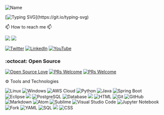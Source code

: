 ![Name](https://img.shields.io/badge/Hi,%20I'm-Thirumal-orange) 

[![Typing SVG](https://readme-typing-svg.herokuapp.com?lines=I'am+Full+Stack+developer.;Data+Modeler;)](https://git.io/typing-svg)

📫 How to reach me 📫 

[![](https://img.shields.io/badge/Mail-m.thirumal@hotmail.com-orange)](mailto:m.thirumal@hotmail.com?subject=[GitHub]) 
[![](https://img.shields.io/badge/phone%20number-+918973697871-green)](tel:+91-8973697871)

[![Twitter](https://img.shields.io/badge/twitter-%231DA1F2.svg?&style=for-the-badge&logo=twitter&logoColor=white)](https://twitter.com/_thirumal) [![LinkedIn](https://img.shields.io/badge/linkedin-%230077B5.svg?&style=for-the-badge&logo=linkedin&logoColor=white)](https://www.linkedin.com/in/thirumalm/) [![YouTube](https://img.shields.io/badge/DEV-%23000000.svg?&style=for-the-badge&logo=dev.to&logoColor=white)](https://dev.to/thirumal) 

<!-- 
![GitHub Follow](https://img.shields.io/github/followers/m-thirumal.svg?style=social&label=Follow)
![GitHub Star](https://img.shields.io/github/stars/m-thirumal?affiliations=OWNER%2CCOLLABORATOR&style=social&label=Star)
 -->

<!-- 👨‍💻 My other profiles

<a href="https://github.com/m-thirumal"><img src="https://img.shields.io/github/followers/m-thirumal.svg?label=GitHub&style=social" alt="GitHub"></a> -->
<!--[![Udemy](https://img.shields.io/badge/--dev?label=udemy&logo=udemy&style=social)](https://www.udemy.com/user/larry-bert-g-mahumot/)-->
<!--[![AWS](https://img.shields.io/badge/--dev?label=amazon&logo=amazon&style=social)](https://www.aws.training/)-->
<!--[![IBM](https://img.shields.io/badge/--dev?label=IBM&logo=IBM&style=social)](https://myibm.ibm.com/)-->
<!--[![CISCO](https://img.shields.io/badge/--dev?label=CISCO&logo=CISCO&style=social/)](https://www.netacad.com/)-->
<!--[![MICROSOFT](https://img.shields.io/badge/--dev?label=Microsoft&logo=Microsoft&style=social/)](https://www.training.nttdataph.com/)-->

### :octocat: Open Source

[![Open Source Love](https://badges.frapsoft.com/os/v2/open-source.svg?v=103)](https://github.com/m-thirumal) [![PRs Welcome](https://img.shields.io/badge/PRs-welcome-brightgreen.svg?style=flat&logo=github)](https://github.com/m-thirumal) [![PRs Welcome](https://komarev.com/ghpvc/?username=m-thirumal&label=Profile%20views%20from%2002-10-2021&color=0e75b6&style=flat)](https://github.com/m-thirumal)

<!--
### :hugs: Thank you so much for visiting my tiny space on [GitHub](https://github.com/m-thirumal)! :v:
**Say Hi on Twitter([@_thirumal](https://twitter.com/_thirumal))!** :heart: 💬-->


⚙ Tools and Technologies

![Linux](https://img.shields.io/badge/-Linux-333333?style=flat&logo=linux)
![Windows](https://img.shields.io/badge/-Windows-333333?style=flat&logo=windows)
![AWS Cloud](https://img.shields.io/badge/-AWS%20Cloud-333333?style=flat&logo=amazon)
![Python](https://img.shields.io/badge/-Python-333333?style=flat&logo=python)
![Java](https://img.shields.io/badge/-Java-333333?style=flat&logo=java)
![Spring Boot](https://img.shields.io/badge/-Spring%20Boot-333333?style=flat&logo=spring-boot)
![Eclipse](https://img.shields.io/badge/-Eclipse-333333?style=flat&logo=eclipse)
![](https://img.shields.io/badge/Editor-PyCharm-informational?style=flat&logo=pycharm&logoColor=white&color=2bbc8a)
![PostgreSQL](https://img.shields.io/badge/-PostgreSQL-333333?style=flat&logo=postgresql)
![Database](https://img.shields.io/badge/-Graph%20Database-333333?style=flat&logo=database)
![](https://img.shields.io/badge/Tools-Docker-informational?style=flat&logo=docker&logoColor=white&color=2bbc8a)
![HTML](https://img.shields.io/badge/-HTML-333333?style=flat&logo=HTML5)
![Git](https://img.shields.io/badge/-Git-333333?style=flat&logo=git)
![GitHub](https://img.shields.io/badge/-GitHub-333333?style=flat&logo=github)
![Markdown](https://img.shields.io/badge/-Markdown-333333?style=flat&logo=markdown)
![Atom](https://img.shields.io/badge/-Atom-333333?style=flat&logo=atom)
![Sublime](https://img.shields.io/badge/-Sublime%20-333333?style=flat&logo=sublime-text)
![Visual Studio Code](https://img.shields.io/badge/-Visual%20Studio%20Code-333333?style=flat&logo=visual-studio-code&logoColor=007ACC)
![Jupyter Notebook](https://img.shields.io/badge/-Jupyter%20Notebook-333333?style=flat&logo=jupyter)
![Fork](https://img.shields.io/badge/-Fork-333333?style=flat&logo=fork)
![YAML](https://img.shields.io/badge/-YAML-333333)
![SQL](https://img.shields.io/badge/-SQL-333333?style=flat)
![](https://img.shields.io/badge/Shell-Bash-informational?style=flat&logo=gnu-bash&logoColor=white&color=2bbc8a)
![CSS](https://img.shields.io/badge/-CSS-333333?style=flat)


<!--
## <img src="https://img.icons8.com/nolan/26/github.png"/> Github Stats

|My github statistics|My languages||
|-|-|-|
|[![Peace's github stats](https://github-readme-stats.vercel.app/api?username=m-thirumal&show_icons=true&theme=dark&hide_title=true)](https://github.com/m-thirumal)|[![Top Langs](https://github-readme-stats.vercel.app/api/top-langs/?username=m-thirumal&show_icons=true&theme=dark&layout=compact&hide_title=true)](https://github.com/m-thirumal)
<hr>

<a href="https://github.com/M-Thirumal/eureka-server">
<img align="center" src="https://github-readme-stats.vercel.app/api/pin/?username=M-Thirumal&repo=eureka-server&title_color=ffffff&text_color=c9cacc&icon_color=2bbc8a&bg_color=141321" />
</a>
<a href="https://github.com/M-Thirumal/installation_guide">
  <img align="center" src="https://github-readme-stats.vercel.app/api/pin/?username=M-Thirumal&repo=installation_guide&title_color=ffffff&text_color=c9cacc&icon_color=2bbc8a&bg_color=141321" />
</a>   
<a href="https://github.com/M-Thirumal/spring-boot-admin-server">
  <img align="center" src="https://github-readme-stats.vercel.app/api/pin/?username=M-Thirumal&repo=spring-boot-admin-server&title_color=ffffff&text_color=c9cacc&icon_color=2bbc8a&bg_color=141321" />
</a>    
<a href="https://github.com/M-Thirumal/spring-cloud-gateway">
  <img align="center" src="https://github-readme-stats.vercel.app/api/pin/?username=M-Thirumal&repo=spring-cloud-gateway&title_color=ffffff&text_color=c9cacc&icon_color=2bbc8a&bg_color=141321" />
</a>    

<br>
-->

<!-- START NEW SECTION -->
<!-- <div align="center">
<br><p align="centre"><b>Visitors Count</b></p>  
<p align="center"><img align="center" src="https://profile-counter.glitch.me/{M-Thirumal}/count.svg" /></p> 
<br></div> -->

<!-- <p align="center">
<img align="" height='120px' src="https://raw.githubusercontent.com/rodrigograca31/rodrigograca31/master/matrix.svg" />
</p> -->



<!-- START NEW SECTION -->
<!-- <div align="center">
 <br>
 <p align="centre"><b> Here is a random joke that'll mark your day!</b></p>
  
![Jokes Card](https://readme-jokes.vercel.app/api)

<details><summary align="center"> </samp></summary><p align ="centre"> Refresh page to load New joke</p></details>
<br>
</div> -->










